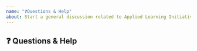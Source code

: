 ```yaml
---
name: "❓Questions & Help"
about: Start a general discussion related to Applied Learning Initiative.
---
```


## ❓ Questions & Help

<!-- A clear and concise description of the question. -->